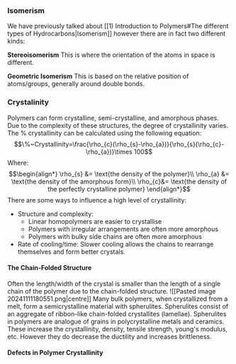 ### Isomerism
We have previously talked about [[1) Introduction to Polymers#The different types of Hydrocarbons|Isomerism]] however there are in fact two different kinds:

**Stereoisomerism**
This is where the orientation of the atoms in space is different.

**Geometric Isomerism**
This is based on the relative position of atoms/groups, generally around double bonds.
### Crystalinity
Polymers can form crystalline, semi-crystalline, and amorphous phases. Due to the complexity of these structures, the degree of crystallinity varies.
The % crystallinity can be calculated using the following equation:
$$\%~Crystallinity=\frac{\rho_{c}(\rho_{s}-\rho_{a})}{\rho_{s}(\rho_{c}-\rho_{a})}\times 100$$
Where:
$$\begin{align*}
\rho_{s} &= \text{the density of the polymer}\\
\rho_{a} &= \text{the density of the amorphous form}\\
\rho_{c}&= \text{the density of the perfectly crystalline polymer}
\end{align*}$$
There are some ways to influence a high level of crystallinity:
- Structure and complexity:
	- Linear homopolymers are easier to crystallise
	- Polymers with irregular arrangements are often more amorphous
	- Polymers with bulky side chains are often more amorphous
- Rate of cooling/time: Slower cooling allows the chains to rearrange themselves and form better crystals.
#### The Chain-Folded Structure
Often the length/width of the crystal is smaller than the length of a single chain of the polymer due to the chain-folded structure.
![[Pasted image 20241111180551.png|centre]]
Many bulk polymers, when crystallized from a melt, form a semicrystalline material with spherulites.  Spherulites consist of an aggregate of ribbon-like chain-folded crystallites (lamellae). Spherulites in polymers are analogue of grains in polycrystalline metals and ceramics.
These increase the crystallinity, density, tensile strength, young's modulus, etc. However they do decrease the ductility and increases brittleness.
#### Defects in Polymer Crystallinity
